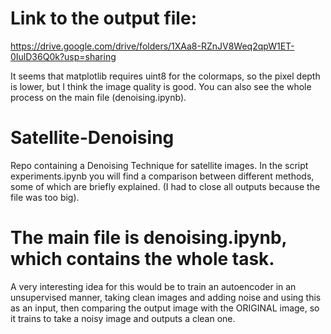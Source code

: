 # Link to the output file:
https://drive.google.com/drive/folders/1XAa8-RZnJV8Weq2qpW1ET-0IulD36Q0k?usp=sharing

It seems that matplotlib requires uint8 for the colormaps, so the pixel depth is lower, but I think the image quality is good. You can also see the whole process on the main file (denoising.ipynb).
# Satellite-Denoising
Repo containing a Denoising Technique for satellite images.
In the script experiments.ipynb you will find a comparison between different methods, some of which are briefly explained. (I had to close all outputs because the file was too big).
# The main file is denoising.ipynb, which contains the whole task.
A very interesting idea for this would be to train an autoencoder in an unsupervised manner, taking clean images and adding noise and using this as an input, then comparing the output image with the ORIGINAL image, so it trains to take a noisy image and outputs a clean one.

